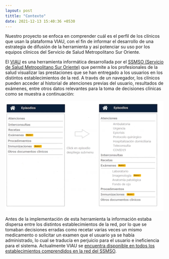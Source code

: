 ```yaml
---
layout: post
tittle: "Contexto"
date: 2021-12-13 15:40:36 +0530
---
```

Nuestro proyecto se enfoca en comprender cuál es el perfil de los clínicos que usan la plataforma VIAU, con el fin de informar el desarrollo de una estrategia de difusión de la herramienta y así potenciar su uso por los equipos clínicos del Servicio de Salud Metropolitano Sur Oriente.

El [VIAU](http://saluddigital.ssmso.cl/el-visor-de-informacion-abreviada-del-usuario-viau-en-su-segunda-etapa/) es una herramienta informática desarrollada por el [SSMSO (Servicio de Salud Metropolitano Sur Oriente)](https://redsalud.ssmso.cl/) que permite a los profesionales de la salud visualizar las prestaciones que se han entregado a los usuarios en los distintos establecimientos de la red.
A través de un navegador, los clínicos pueden acceder al historial de atenciones previas del usuario, resultados de exámenes, entre otros datos relevantes para la toma de decisiones clínicas como se muestra a continuación:

![](https://github.com/mariajoseOB/proyecto-viau-public1/blob/main/_posts/imagenes/EJEMPLO_VIAU.png?raw=true)

Antes de la implementación de esta herramienta la información estaba dispersa entre los distintos establecimientos de la red, por lo que se tomaban decisiones erradas como recetar varias veces un mismo medicamento o solicitar un examen que el usuario ya se había administrado, lo cual se traducía en perjuicio para el usuario e ineficiencia para el sistema.
Actualmente VIAU se [encuentra disponible en todos los establecimientos comprendidos en la red del SSMSO](http://saluddigital.ssmso.cl/viau-ya-se-encuentra-en-toda-la-red-de-establecimientos-del-ssmso/). 
